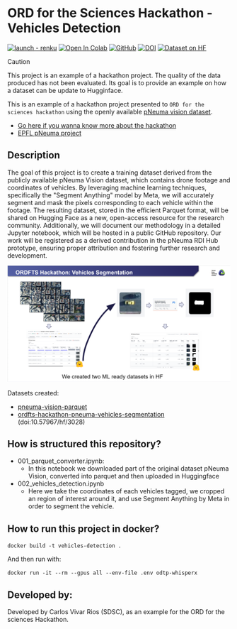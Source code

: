 # ORD for the Sciences Hackathon - Vehicles Detection

[![launch - renku](https://renkulab.io/renku-badge.svg)](https://renkulab.io/v2/projects/hackathon-team-1/pneuma-vehicles-detection) [![Open In Colab](https://colab.research.google.com/assets/colab-badge.svg)](https://colab.research.google.com/github/sdsc-ordes/ordfts-hackathon-vehicles-detection/blob/main/002_vehicles_detection.ipynb)
 [![GitHub](https://badgen.net/badge/icon/github?icon=github&label)](https://github.com/sdsc-ordes/ordfts-hackathon-vehicles-detection) [![DOI](https://zenodo.org/badge/DOI/10.5281/zenodo.12751861.svg)](https://doi.org/10.5281/zenodo.12751861) [![Dataset on HF](https://huggingface.co/datasets/huggingface/badges/resolve/main/dataset-on-hf-md.svg)](https://huggingface.co/datasets/katospiegel/ordfts-hackathon-pneuma-vehicles-segmentation)


> [!CAUTION]
> This project is an example of a hackathon project. The quality of the data produced has not been evaluated. Its goal is to provide an example on how a dataset can be update to Hugginface. 

This is an example of a hackathon project presented to `ORD for the sciences hackathon` using the openly available [pNeuma vision dataset](https://zenodo.org/records/7426506). 

- [Go here if you wanna know more about the hackathon](https://sdsc-hackathons.ch/)
- [EPFL pNeuma project](https://open-traffic.epfl.ch)


## Description

The goal of this project is to create a training dataset derived from the publicly available pNeuma Vision dataset, which contains drone footage and coordinates of vehicles. By leveraging machine learning techniques, specifically the "Segment Anything" model by Meta, we will accurately segment and mask the pixels corresponding to each vehicle within the footage. The resulting dataset, stored in the efficient Parquet format, will be shared on Hugging Face as a new, open-access resource for the research community. Additionally, we will document our methodology in a detailed Jupyter notebook, which will be hosted in a public GitHub repository. Our work will be registered as a derived contribution in the pNeuma RDI Hub prototype, ensuring proper attribution and fostering further research and development.

![alt text](assets/summary.png)

Datasets created:

- [pneuma-vision-parquet](https://huggingface.co/datasets/katospiegel/pneuma-vision-parquet)
- [ordfts-hackathon-pneuma-vehicles-segmentation](https://huggingface.co/datasets/katospiegel/ordfts-hackathon-pneuma-vehicles-segmentation) (doi:10.57967/hf/3028)


## How is structured this repository?

- 001_parquet_converter.ipynb: 
    - In this notebook we downloaded part of the original dataset pNeuma Vision, converted into parquet and then uploaded in Huggingface
- 002_vehicles_detection.ipynb
    - Here we take the coordinates of each vehicles tagged, we cropped an region of interest around it, and use Segment Anything by Meta in order to segment the vehicle.


## How to run this project in docker? 

```
docker build -t vehicles-detection . 
```

And then run with:

```
docker run -it --rm --gpus all --env-file .env odtp-whisperx
```

## Developed by: 

Developed by Carlos Vivar Rios (SDSC), as an example for the ORD for the sciences Hackathon.
